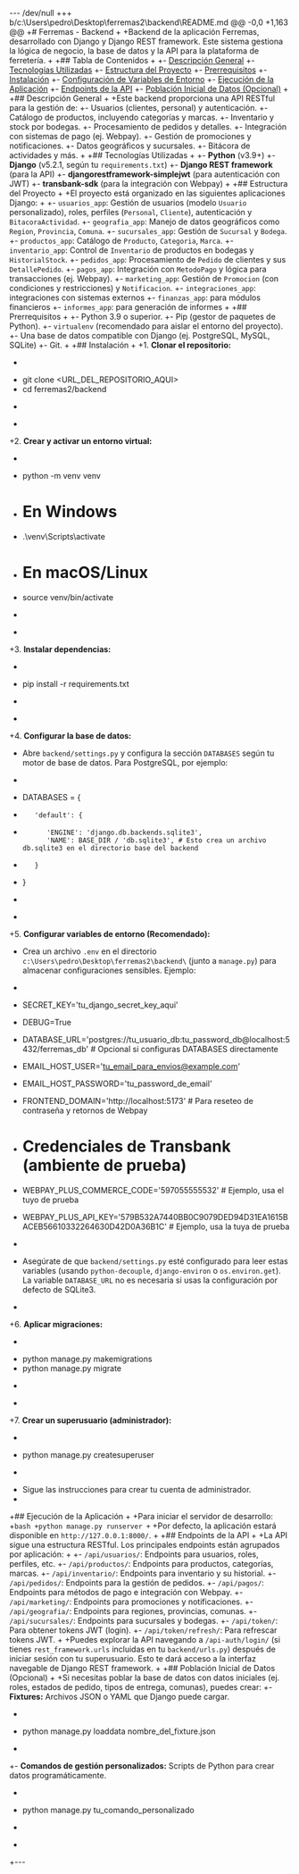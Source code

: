 --- /dev/null
+++ b/c:\Users\pedro\Desktop\ferremas2\backend\README.md
@@ -0,0 +1,163 @@
+# Ferremas - Backend
+
+Backend de la aplicación Ferremas, desarrollado con Django y Django REST framework. Este sistema gestiona la lógica de negocio, la base de datos y la API para la plataforma de ferretería.
+
+## Tabla de Contenidos
+
+- [Descripción General](#descripción-general)
+- [Tecnologías Utilizadas](#tecnologías-utilizadas)
+- [Estructura del Proyecto](#estructura-del-proyecto)
+- [Prerrequisitos](#prerrequisitos)
+- [Instalación](#instalación)
+- [Configuración de Variables de Entorno](#configuración-de-variables-de-entorno)
+- [Ejecución de la Aplicación](#ejecución-de-la-aplicación)
+- [Endpoints de la API](#endpoints-de-la-api)
+- [Población Inicial de Datos (Opcional)](#población-inicial-de-datos-opcional)
+
+## Descripción General
+
+Este backend proporciona una API RESTful para la gestión de:
+- Usuarios (clientes, personal) y autenticación.
+- Catálogo de productos, incluyendo categorías y marcas.
+- Inventario y stock por bodegas.
+- Procesamiento de pedidos y detalles.
+- Integración con sistemas de pago (ej. Webpay).
+- Gestión de promociones y notificaciones.
+- Datos geográficos y sucursales.
+- Bitácora de actividades y más.
+
+## Tecnologías Utilizadas
+
+- **Python** (v3.9+)
+- **Django** (v5.2.1, según tu `requirements.txt`)
+- **Django REST framework** (para la API)
+- **djangorestframework-simplejwt** (para autenticación con JWT)
+- **transbank-sdk** (para la integración con Webpay)
+
+## Estructura del Proyecto
+
+El proyecto está organizado en las siguientes aplicaciones Django:
+
+- `usuarios_app`: Gestión de usuarios (modelo `Usuario` personalizado), roles, perfiles (`Personal`, `Cliente`), autenticación y `BitacoraActividad`.
+- `geografia_app`: Manejo de datos geográficos como `Region`, `Provincia`, `Comuna`.
+- `sucursales_app`: Gestión de `Sucursal` y `Bodega`.
+- `productos_app`: Catálogo de `Producto`, `Categoria`, `Marca`.
+- `inventario_app`: Control de `Inventario` de productos en bodegas y `HistorialStock`.
+- `pedidos_app`: Procesamiento de `Pedido` de clientes y sus `DetallePedido`.
+- `pagos_app`: Integración con `MetodoPago` y lógica para transacciones (ej. Webpay).
+- `marketing_app`: Gestión de `Promocion` (con condiciones y restricciones) y `Notificacion`.
+- `integraciones_app`: integraciones con sistemas externos
+- `finanzas_app`: para módulos financieros
+- `informes_app`: para generación de informes
+
+## Prerrequisitos
+
+- Python 3.9 o superior.
+- Pip (gestor de paquetes de Python).
+- `virtualenv` (recomendado para aislar el entorno del proyecto).
+- Una base de datos compatible con Django (ej. PostgreSQL, MySQL, SQLite)
+- Git.
+
+## Instalación
+
+1.  **Clonar el repositorio:**
+    ```bash
+    git clone <URL_DEL_REPOSITORIO_AQUI> 
+    cd ferremas2/backend 
+    ```
+
+2.  **Crear y activar un entorno virtual:**
+    ```bash
+    python -m venv venv
+    # En Windows
+    .\venv\Scripts\activate
+    # En macOS/Linux
+    source venv/bin/activate
+    ```
+
+3.  **Instalar dependencias:**
+    ```bash
+    pip install -r requirements.txt
+    ```
+
+4.  **Configurar la base de datos:**
+    Abre `backend/settings.py` y configura la sección `DATABASES` según tu motor de base de datos. Para PostgreSQL, por ejemplo:
+    ```python
+    DATABASES = {
+        'default': {
+           'ENGINE': 'django.db.backends.sqlite3',
            'NAME': BASE_DIR / 'db.sqlite3', # Esto crea un archivo db.sqlite3 en el directorio base del backend

+        }
+    }
+    ```
+
+5.  **Configurar variables de entorno (Recomendado):**
+    Crea un archivo `.env` en el directorio `c:\Users\pedro\Desktop\ferremas2\backend\` (junto a `manage.py`) para almacenar configuraciones sensibles. Ejemplo:
+    ```env
+    SECRET_KEY='tu_django_secret_key_aqui'
+    DEBUG=True 
+    DATABASE_URL='postgres://tu_usuario_db:tu_password_db@localhost:5432/ferremas_db' # Opcional si configuras DATABASES directamente
+    EMAIL_HOST_USER='tu_email_para_envios@example.com'
+    EMAIL_HOST_PASSWORD='tu_password_de_email'
+    FRONTEND_DOMAIN='http://localhost:5173' # Para reseteo de contraseña y retornos de Webpay
+    # Credenciales de Transbank (ambiente de prueba)
+    WEBPAY_PLUS_COMMERCE_CODE='597055555532' # Ejemplo, usa el tuyo de prueba
+    WEBPAY_PLUS_API_KEY='579B532A7440BB0C9079DED94D31EA1615BACEB56610332264630D42D0A36B1C' # Ejemplo, usa la tuya de prueba
+    ```
+    Asegúrate de que `backend/settings.py` esté configurado para leer estas variables (usando `python-decouple`, `django-environ` o `os.environ.get`). La variable `DATABASE_URL` no es necesaria si usas la configuración por defecto de SQLite3.
 
+
+6.  **Aplicar migraciones:**
+    ```bash
+    python manage.py makemigrations
+    python manage.py migrate
+    ```
+
+7.  **Crear un superusuario (administrador):**
+    ```bash
+    python manage.py createsuperuser
+    ```
+    Sigue las instrucciones para crear tu cuenta de administrador.
+
+## Ejecución de la Aplicación
+
+Para iniciar el servidor de desarrollo:
+```bash
+python manage.py runserver
+```
+Por defecto, la aplicación estará disponible en `http://127.0.0.1:8000/`.
+
+## Endpoints de la API
+
+La API sigue una estructura RESTful. Los principales endpoints están agrupados por aplicación:
+
+- `/api/usuarios/`: Endpoints para usuarios, roles, perfiles, etc.
+- `/api/productos/`: Endpoints para productos, categorías, marcas.
+- `/api/inventario/`: Endpoints para inventario y su historial.
+- `/api/pedidos/`: Endpoints para la gestión de pedidos.
+- `/api/pagos/`: Endpoints para métodos de pago e integración con Webpay.
+- `/api/marketing/`: Endpoints para promociones y notificaciones.
+- `/api/geografia/`: Endpoints para regiones, provincias, comunas.
+- `/api/sucursales/`: Endpoints para sucursales y bodegas.
+- `/api/token/`: Para obtener tokens JWT (login).
+- `/api/token/refresh/`: Para refrescar tokens JWT.
+
+Puedes explorar la API navegando a `/api-auth/login/` (si tienes `rest_framework.urls` incluidas en tu `backend/urls.py`) después de iniciar sesión con tu superusuario. Esto te dará acceso a la interfaz navegable de Django REST framework.
+
+## Población Inicial de Datos (Opcional)
+
+Si necesitas poblar la base de datos con datos iniciales (ej. roles, estados de pedido, tipos de entrega, comunas), puedes crear:
+- **Fixtures:** Archivos JSON o YAML que Django puede cargar.
+  ```bash
+  python manage.py loaddata nombre_del_fixture.json
+  ```
+- **Comandos de gestión personalizados:** Scripts de Python para crear datos programáticamente.
+  ```bash
+  python manage.py tu_comando_personalizado
+  ```
+
+---

